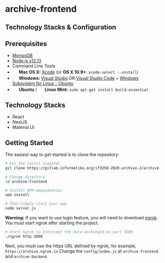 # archive-frontend

## Technology Stacks & Configuration
Prerequisites
-------------
- [MongoDB](https://www.mongodb.com/download-center/community)
- [Node.js v12.13](http://nodejs.org)
- Command Line Tools
- <img src="http://deluge-torrent.org/images/apple-logo.gif" height="17">&nbsp;**Mac OS X:** [Xcode](https://itunes.apple.com/us/app/xcode/id497799835?mt=12) (or **OS X 10.9+**: `xcode-select --install`)
- <img src="http://dc942d419843af05523b-ff74ae13537a01be6cfec5927837dcfe.r14.cf1.rackcdn.com/wp-content/uploads/windows-8-50x50.jpg" height="17">&nbsp;**Windows:** [Visual Studio](https://www.visualstudio.com/products/visual-studio-community-vs) OR [Visual Studio Code](https://code.visualstudio.com) + [Windows Subsystem for Linux - Ubuntu](https://docs.microsoft.com/en-us/windows/wsl/install-win10)
- <img src="https://lh5.googleusercontent.com/-2YS1ceHWyys/AAAAAAAAAAI/AAAAAAAAAAc/0LCb_tsTvmU/s46-c-k/photo.jpg" height="17">&nbsp;**Ubuntu** / <img src="https://upload.wikimedia.org/wikipedia/commons/3/3f/Logo_Linux_Mint.png" height="17">&nbsp;**Linux Mint:** `sudo apt-get install build-essential`

Technology Stacks
-----------------
- React
- NextJS
- Material UI

Getting Started
----------------

The easiest way to get started is to clone the repository:

```bash
# Get the latest snapshot
git clone https://gitlab.informatika.org/if3250-2020-archive-2/archive-frontend.git

# Change directory
cd archive-frontend

# Install NPM dependencies
npm install

# Then simply start your app
node server.js
```

**Warning:** If you want to use login feature, you will need to download [ngrok](https://ngrok.com/).
You must start ngrok after starting the project.
```bash
# start ngrok to intercept the data exchanged on port 3000
./ngrok http 3000
```
Next, you must use the https URL defined by ngrok, for example, `https://archive.ngrok.io`
Change the `config/index.js` at `archive-frontend` and `archive-backend`
